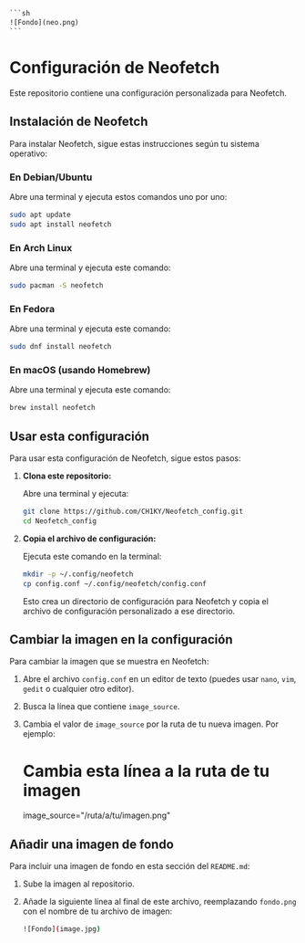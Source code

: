 
    ```sh
    ![Fondo](neo.png)
    ```
# Configuración de Neofetch

Este repositorio contiene una configuración personalizada para Neofetch.

## Instalación de Neofetch

Para instalar Neofetch, sigue estas instrucciones según tu sistema operativo:

### En Debian/Ubuntu

Abre una terminal y ejecuta estos comandos uno por uno:

```sh
sudo apt update
sudo apt install neofetch
```

### En Arch Linux

Abre una terminal y ejecuta este comando:

```sh
sudo pacman -S neofetch
```

### En Fedora

Abre una terminal y ejecuta este comando:

```sh
sudo dnf install neofetch
```

### En macOS (usando Homebrew)

Abre una terminal y ejecuta este comando:

```sh
brew install neofetch
```

## Usar esta configuración

Para usar esta configuración de Neofetch, sigue estos pasos:

1. **Clona este repositorio:**

   Abre una terminal y ejecuta:

   ```sh
   git clone https://github.com/CH1KY/Neofetch_config.git
   cd Neofetch_config
   ```

2. **Copia el archivo de configuración:**

   Ejecuta este comando en la terminal:

   ```sh
   mkdir -p ~/.config/neofetch
   cp config.conf ~/.config/neofetch/config.conf
   ```

   Esto crea un directorio de configuración para Neofetch y copia el archivo de configuración personalizado a ese directorio.

## Cambiar la imagen en la configuración

Para cambiar la imagen que se muestra en Neofetch:

1. Abre el archivo `config.conf` en un editor de texto (puedes usar `nano`, `vim`, `gedit` o cualquier otro editor).

2. Busca la línea que contiene `image_source`.

3. Cambia el valor de `image_source` por la ruta de tu nueva imagen. Por ejemplo:

   
   # Cambia esta línea a la ruta de tu imagen
   image_source="/ruta/a/tu/imagen.png"
   

## Añadir una imagen de fondo

Para incluir una imagen de fondo en esta sección del `README.md`:

1. Sube la imagen al repositorio.

2. Añade la siguiente línea al final de este archivo, reemplazando `fondo.png` con el nombre de tu archivo de imagen:

    ```sh
   ![Fondo](image.jpg)
   ```
